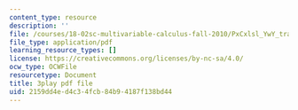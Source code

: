 ```yaml
---
content_type: resource
description: ''
file: /courses/18-02sc-multivariable-calculus-fall-2010/PxCxlsl_YwY_transcript.pdf
file_type: application/pdf
learning_resource_types: []
license: https://creativecommons.org/licenses/by-nc-sa/4.0/
ocw_type: OCWFile
resourcetype: Document
title: 3play pdf file
uid: 2159dd4e-d4c3-4fcb-84b9-4187f138bd44
---
```


